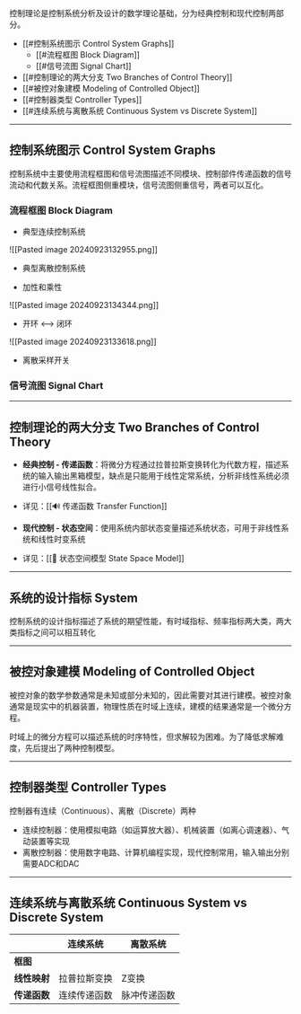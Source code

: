 控制理论是控制系统分析及设计的数学理论基础，分为经典控制和现代控制两部分。

+ [[#控制系统图示 Control System Graphs]]
	+ [[#流程框图 Block Diagram]]
	+ [[#信号流图 Signal Chart]]
+ [[#控制理论的两大分支 Two Branches of Control Theory]]
+ [[#被控对象建模 Modeling of Controlled Object]]
+ [[#控制器类型 Controller Types]]
+ [[#连续系统与离散系统 Continuous System vs Discrete System]]

---
## 控制系统图示 Control System Graphs

控制系统中主要使用流程框图和信号流图描述不同模块、控制部件传递函数的信号流动和代数关系。流程框图侧重模块，信号流图侧重信号，两者可以互化。

### 流程框图 Block Diagram

+ 典型连续控制系统

![[Pasted image 20240923132955.png]]

+ 典型离散控制系统




+ 加性和乘性

![[Pasted image 20240923134344.png]]

+ 开环 <--> 闭环

![[Pasted image 20240923133618.png]]


+ 离散采样开关



### 信号流图 Signal Chart


---
## 控制理论的两大分支 Two Branches of Control Theory




+ **经典控制 - 传递函数**：将微分方程通过拉普拉斯变换转化为代数方程，描述系统的输入输出黑箱模型，缺点是只能用于线性定常系统，分析非线性系统必须进行小信号线性拟合。
+ 详见：[[🔊 传递函数 Transfer Function]]

+ **现代控制 - 状态空间**：使用系统内部状态变量描述系统状态，可用于非线性系统和线性时变系统
+ 详见：[[🥽 状态空间模型 State Space Model]]



---
## 系统的设计指标 System 

控制系统的设计指标描述了系统的期望性能，有时域指标、频率指标两大类，两大类指标之间可以相互转化



---
## 被控对象建模 Modeling of Controlled Object

被控对象的数学参数通常是未知或部分未知的，因此需要对其进行建模。被控对象通常是现实中的机器装置，物理性质在时域上连续，建模的结果通常是一个微分方程。

时域上的微分方程可以描述系统的时序特性，但求解较为困难。为了降低求解难度，先后提出了两种控制模型。



---
## 控制器类型 Controller Types

控制器有连续（Continuous）、离散（Discrete）两种

+ 连续控制器：使用模拟电路（如运算放大器）、机械装置（如离心调速器）、气动装置等实现
+ 离散控制器：使用数字电路、计算机编程实现，现代控制常用，输入输出分别需要ADC和DAC


---
## 连续系统与离散系统 Continuous System vs Discrete System

|          | 连续系统   | 离散系统   |
| -------- | ------ | ------ |
| **框图**   |        |        |
| **线性映射** | 拉普拉斯变换 | Z变换    |
| **传递函数** | 连续传递函数 | 脉冲传递函数 |
